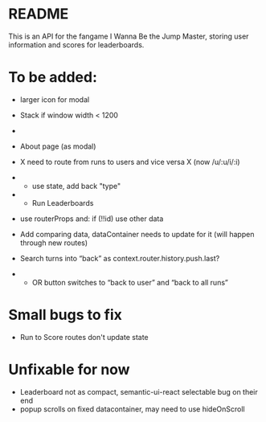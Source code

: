 # README

This is an API for the fangame I Wanna Be the Jump Master, storing user information and scores for leaderboards.

# To be added:

* larger icon for modal
* Stack if window width < 1200
*
* About page (as modal)
* X need to route from runs to users and vice versa X (now /u/:u/i/:i)
* * use state, add back "type"

* * Run Leaderboards
* use routerProps and: if (!!id) use other data

* Add comparing data, dataContainer needs to update for it (will happen through new routes)
* Search turns into “back” as context.router.history.push.last?
*  * OR button switches to “back to user” and “back to all runs”


# Small bugs to fix

* Run to Score routes don't update state

# Unfixable for now

* Leaderboard not as compact, semantic-ui-react selectable bug on their end
* popup scrolls on fixed datacontainer, may need to use hideOnScroll
